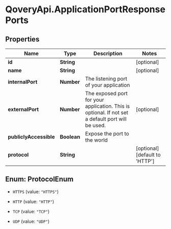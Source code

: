 # QoveryApi.ApplicationPortResponsePorts

## Properties

Name | Type | Description | Notes
------------ | ------------- | ------------- | -------------
**id** | **String** |  | [optional] 
**name** | **String** |  | [optional] 
**internalPort** | **Number** | The listening port of your application | 
**externalPort** | **Number** | The exposed port for your application. This is optional. If not set a default port will be used. | [optional] 
**publiclyAccessible** | **Boolean** | Expose the port to the world | 
**protocol** | **String** |  | [optional] [default to &#39;HTTP&#39;]



## Enum: ProtocolEnum


* `HTTPS` (value: `"HTTPS"`)

* `HTTP` (value: `"HTTP"`)

* `TCP` (value: `"TCP"`)

* `UDP` (value: `"UDP"`)





